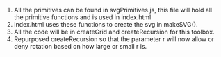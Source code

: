 1. All the primitives can be found in svgPrimitives.js, this file will hold all the primitive functions and is used in index.html
2. index.html uses these functions to create the svg in makeSVG().
3. All the code will be in createGrid and createRecursion for this toolbox.
4. Repurposed createRecursion so that the parameter r will now allow or deny rotation based on how large or small r is.